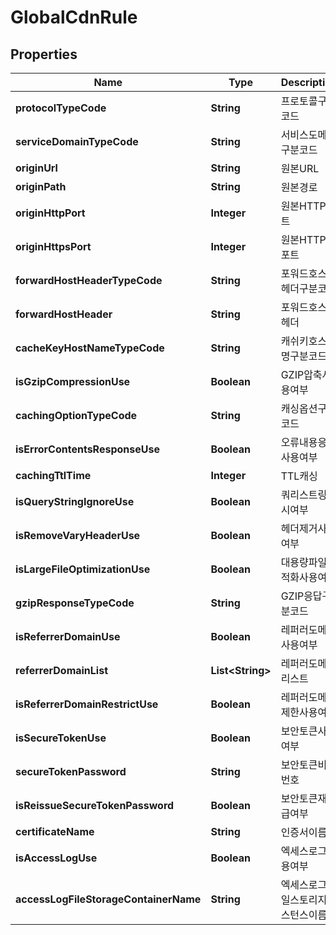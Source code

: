 
# GlobalCdnRule

## Properties
Name | Type | Description | Notes
------------ | ------------- | ------------- | -------------
**protocolTypeCode** | **String** | 프로토콜구분코드 |  [optional]
**serviceDomainTypeCode** | **String** | 서비스도메인구분코드 |  [optional]
**originUrl** | **String** | 원본URL |  [optional]
**originPath** | **String** | 원본경로 |  [optional]
**originHttpPort** | **Integer** | 원본HTTP포트 |  [optional]
**originHttpsPort** | **Integer** | 원본HTTPS포트 |  [optional]
**forwardHostHeaderTypeCode** | **String** | 포워드호스트헤더구분코드 |  [optional]
**forwardHostHeader** | **String** | 포워드호스트헤더 |  [optional]
**cacheKeyHostNameTypeCode** | **String** | 캐쉬키호스트명구분코드 |  [optional]
**isGzipCompressionUse** | **Boolean** | GZIP압축사용여부 |  [optional]
**cachingOptionTypeCode** | **String** | 캐싱옵션구분코드 |  [optional]
**isErrorContentsResponseUse** | **Boolean** | 오류내용응답사용여부 |  [optional]
**cachingTtlTime** | **Integer** | TTL캐싱 |  [optional]
**isQueryStringIgnoreUse** | **Boolean** | 쿼리스트링무시여부 |  [optional]
**isRemoveVaryHeaderUse** | **Boolean** | 헤더제거사용여부 |  [optional]
**isLargeFileOptimizationUse** | **Boolean** | 대용량파일최적화사용여부 |  [optional]
**gzipResponseTypeCode** | **String** | GZIP응답구분코드 |  [optional]
**isReferrerDomainUse** | **Boolean** | 레퍼러도메인사용여부 |  [optional]
**referrerDomainList** | **List&lt;String&gt;** | 레퍼러도메인리스트 |  [optional]
**isReferrerDomainRestrictUse** | **Boolean** | 레퍼러도메인제한사용여부 |  [optional]
**isSecureTokenUse** | **Boolean** | 보안토큰사용여부 |  [optional]
**secureTokenPassword** | **String** | 보안토큰비밀번호 |  [optional]
**isReissueSecureTokenPassword** | **Boolean** | 보안토큰재발급여부 |  [optional]
**certificateName** | **String** | 인증서이름 |  [optional]
**isAccessLogUse** | **Boolean** | 엑세스로그사용여부 |  [optional]
**accessLogFileStorageContainerName** | **String** | 엑세스로그파일스토리지인스턴스이름 |  [optional]




